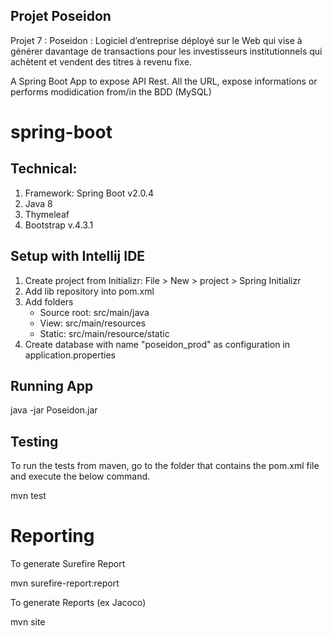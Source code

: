 ## Projet Poseidon

Projet 7 : Poseidon : Logiciel d’entreprise déployé sur le Web qui vise à générer davantage de transactions pour les investisseurs institutionnels qui achètent et vendent des titres à revenu fixe.


A Spring Boot App to expose API Rest. All the URL, expose informations or performs modidication from/in the BDD (MySQL)

# spring-boot
## Technical:

1. Framework: Spring Boot v2.0.4
2. Java 8
3. Thymeleaf
4. Bootstrap v.4.3.1


## Setup with Intellij IDE
1. Create project from Initializr: File > New > project > Spring Initializr
2. Add lib repository into pom.xml
3. Add folders
    - Source root: src/main/java
    - View: src/main/resources
    - Static: src/main/resource/static
4. Create database with name "poseidon_prod" as configuration in application.properties

## Running App
java -jar Poseidon.jar

## Testing
To run the tests from maven, go to the folder that contains the pom.xml file and execute the below command.

mvn test

# Reporting
To generate Surefire Report

mvn surefire-report:report

To generate Reports (ex Jacoco)

mvn site

